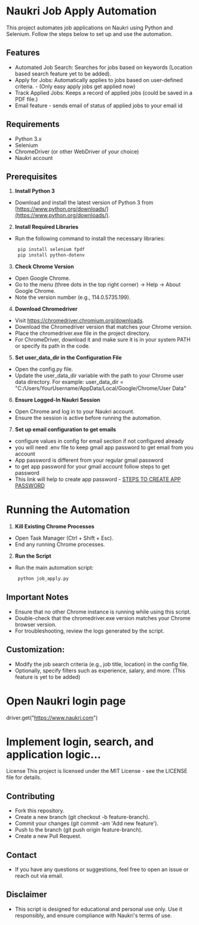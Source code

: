 # Naukri Job Apply Automation

This project automates job applications on Naukri using Python and Selenium. Follow the steps below to set up and use the automation.

## Features
- Automated Job Search: Searches for jobs based on keywords (Location based search feature yet to be added).
- Apply for Jobs: Automatically applies to jobs based on user-defined criteria. - (Only easy apply jobs get applied now)
- Track Applied Jobs: Keeps a record of applied jobs (could be saved in a PDF file.)
- Email feature - sends email of status of applied jobs to your email id


## Requirements
- Python 3.x
- Selenium
- ChromeDriver (or other WebDriver of your choice)
- Naukri account


## Prerequisites

1. **Install Python 3**  
- Download and install the latest version of Python 3 from [https://www.python.org/downloads/](https://www.python.org/downloads/).

2. **Install Required Libraries**  
- Run the following command to install the necessary libraries:
   ```bash
    pip install selenium fpdf
    pip install python-dotenv

3. **Check Chrome Version**

- Open Google Chrome.
- Go to the menu (three dots in the top right corner) → Help → About Google Chrome.
- Note the version number (e.g., 114.0.5735.199).

4. **Download Chromedriver**

- Visit https://chromedriver.chromium.org/downloads.
- Download the Chromedriver version that matches your Chrome version.
- Place the chromedriver.exe file in the project directory.
- For ChromeDriver, download it and make sure it is in your system PATH or specify its path in the code.

5. **Set user_data_dir in the Configuration File**

- Open the config.py file.
- Update the user_data_dir variable with the path to your Chrome user data directory. For example:
    user_data_dir = "C:/Users/YourUsername/AppData/Local/Google/Chrome/User Data"

6. **Ensure Logged-In Naukri Session**

- Open Chrome and log in to your Naukri account.
- Ensure the session is active before running the automation.

7. **Set up email configuration to get emails**

- configure values in config for email section if not configured already
- you will need .env file to keep gmail app password to get email from you account
- App password is different from your regular gmail password
- to get app password for your gmail account follow steps to get password 
- This link will help to create app password - [STEPS TO CREATE APP PASSWORD](https://support.google.com/accounts/answer/185833?visit_id=638729952660990767-3397793079&p=InvalidSecondFactor&rd=1)

#    Running the Automation

1. **Kill Existing Chrome Processes**

- Open Task Manager (Ctrl + Shift + Esc).
- End any running Chrome processes.

2. **Run the Script**
- Run the main automation script:
   ```bash
    python job_apply.py

## Important Notes

- Ensure that no other Chrome instance is running while using this script.
- Double-check that the chromedriver.exe version matches your Chrome browser version.
- For troubleshooting, review the logs generated by the script.

## Customization:

- Modify the job search criteria (e.g., job title, location) in the config file.
- Optionally, specify filters such as experience, salary, and more. (This feature is yet to be added)

# Open Naukri login page
driver.get("https://www.naukri.com")

# Implement login, search, and application logic...
License
This project is licensed under the MIT License - see the LICENSE file for details.

## Contributing
- Fork this repository.
- Create a new branch (git checkout -b feature-branch).
- Commit your changes (git commit -am 'Add new feature').
- Push to the branch (git push origin feature-branch).
- Create a new Pull Request.

## Contact
- If you have any questions or suggestions, feel free to open an issue or reach out via email.

## Disclaimer
- This script is designed for educational and personal use only. Use it responsibly, and ensure compliance with Naukri's terms of use.
